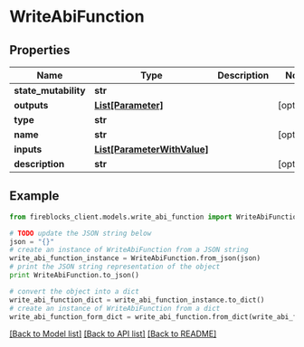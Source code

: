 # WriteAbiFunction


## Properties

Name | Type | Description | Notes
------------ | ------------- | ------------- | -------------
**state_mutability** | **str** |  | 
**outputs** | [**List[Parameter]**](Parameter.md) |  | [optional] 
**type** | **str** |  | 
**name** | **str** |  | [optional] 
**inputs** | [**List[ParameterWithValue]**](ParameterWithValue.md) |  | 
**description** | **str** |  | [optional] 

## Example

```python
from fireblocks_client.models.write_abi_function import WriteAbiFunction

# TODO update the JSON string below
json = "{}"
# create an instance of WriteAbiFunction from a JSON string
write_abi_function_instance = WriteAbiFunction.from_json(json)
# print the JSON string representation of the object
print WriteAbiFunction.to_json()

# convert the object into a dict
write_abi_function_dict = write_abi_function_instance.to_dict()
# create an instance of WriteAbiFunction from a dict
write_abi_function_form_dict = write_abi_function.from_dict(write_abi_function_dict)
```
[[Back to Model list]](../README.md#documentation-for-models) [[Back to API list]](../README.md#documentation-for-api-endpoints) [[Back to README]](../README.md)


